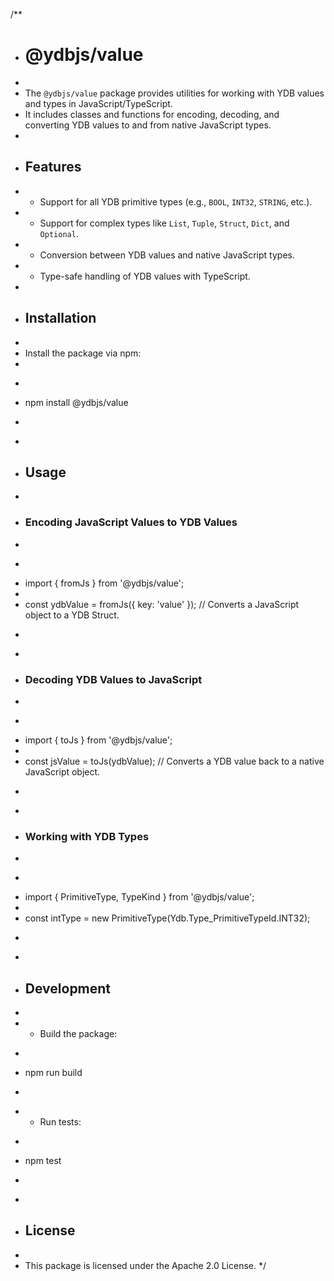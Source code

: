 /**
 * # @ydbjs/value
 *
 * The `@ydbjs/value` package provides utilities for working with YDB values and types in JavaScript/TypeScript.
 * It includes classes and functions for encoding, decoding, and converting YDB values to and from native JavaScript types.
 *
 * ## Features
 * - Support for all YDB primitive types (e.g., `BOOL`, `INT32`, `STRING`, etc.).
 * - Support for complex types like `List`, `Tuple`, `Struct`, `Dict`, and `Optional`.
 * - Conversion between YDB values and native JavaScript types.
 * - Type-safe handling of YDB values with TypeScript.
 *
 * ## Installation
 *
 * Install the package via npm:
 *
 * ```sh
 * npm install @ydbjs/value
 * ```
 *
 * ## Usage
 *
 * ### Encoding JavaScript Values to YDB Values
 *
 * ```ts
 * import { fromJs } from '@ydbjs/value';
 *
 * const ydbValue = fromJs({ key: 'value' }); // Converts a JavaScript object to a YDB Struct.
 * ```
 *
 * ### Decoding YDB Values to JavaScript
 *
 * ```ts
 * import { toJs } from '@ydbjs/value';
 *
 * const jsValue = toJs(ydbValue); // Converts a YDB value back to a native JavaScript object.
 * ```
 *
 * ### Working with YDB Types
 *
 * ```ts
 * import { PrimitiveType, TypeKind } from '@ydbjs/value';
 *
 * const intType = new PrimitiveType(Ydb.Type_PrimitiveTypeId.INT32);
 * ```
 *
 * ## Development
 *
 * - Build the package:
 *   ```sh
 *   npm run build
 *   ```
 * - Run tests:
 *   ```sh
 *   npm test
 *   ```
 *
 * ## License
 *
 * This package is licensed under the Apache 2.0 License.
 */
